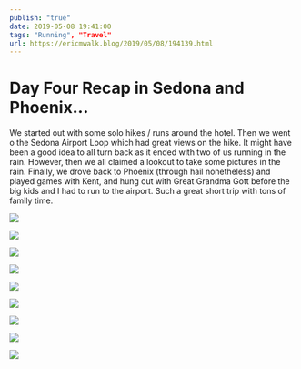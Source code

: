 ```yaml
---
publish: "true"
date: 2019-05-08 19:41:00
tags: "Running", "Travel"
url: https://ericmwalk.blog/2019/05/08/194139.html
---
```


# Day Four Recap in Sedona and Phoenix...

We started out with some solo hikes / runs around the hotel. Then we went o the Sedona Airport Loop which had great views on the hike. It might have been a good idea to all turn back as it ended with two of us running in the rain. However, then we all claimed a lookout to take some pictures in the rain. Finally, we drove back to Phoenix (through hail nonetheless) and played games with Kent, and hung out with Great Grandma Gott before the big kids and I had to run to the airport. Such a great short trip with tons of family time.

![](https://ericmwalk.blog/uploads/2022/5add67b820.jpg)

![](https://ericmwalk.blog/uploads/2022/3bffb6733c.jpg)

![](https://ericmwalk.blog/uploads/2022/0f73301823.jpg)

![](https://ericmwalk.blog/uploads/2022/ce67a34de0.jpg)

![](https://ericmwalk.blog/uploads/2022/3df5e5c71f.jpg)

![](https://ericmwalk.blog/uploads/2022/712ff0a78f.jpg)

![](https://ericmwalk.blog/uploads/2022/02b4787596.jpg)

![](https://ericmwalk.blog/uploads/2022/056bae0f73.jpg)

![](https://ericmwalk.blog/uploads/2022/f82c86df64.jpg)
